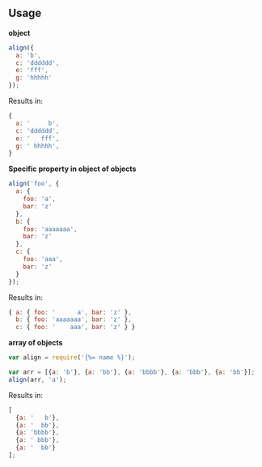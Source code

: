 ## Usage

**object**

```js
align({
  a: 'b', 
  c: 'dddddd', 
  e: 'fff', 
  g: 'hhhhh'
});
```

Results in:

```js
{
  a: '     b',
  c: 'dddddd',
  e: '   fff',
  g: ' hhhhh',
}
```

**Specific property in object of objects**

```js
align('foo', {
  a: {
    foo: 'a',
    bar: 'z'
  },
  b: {
    foo: 'aaaaaaa',
    bar: 'z'
  },
  c: {
    foo: 'aaa',
    bar: 'z'
  }
});
```

Results in:

```js
{ a: { foo: '      a', bar: 'z' },
  b: { foo: 'aaaaaaa', bar: 'z' },
  c: { foo: '    aaa', bar: 'z' } }
```


**array of objects**

```js
var align = require('{%= name %}');

var arr = [{a: 'b'}, {a: 'bb'}, {a: 'bbbb'}, {a: 'bbb'}, {a: 'bb'}];
align(arr, 'a');
```

Results in:

```js
[
  {a: '   b'},
  {a: '  bb'},
  {a: 'bbbb'},
  {a: ' bbb'},
  {a: '  bb'}
];
```
